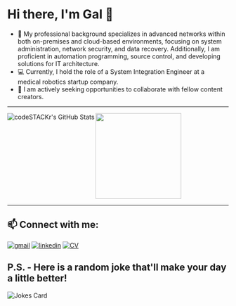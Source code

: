 # Hi there, I'm Gal 👋 

- 📘 My professional background specializes in advanced networks within both on-premises and cloud-based environments, focusing on system administration, network security, and data recovery. Additionally, I am proficient in automation programming, source control, and developing solutions for IT architecture.
- 💻 Currently, I hold the role of a System Integration Engineer at a medical robotics startup company.
- 👯 I am actively seeking opportunities to collaborate with fellow content creators.

---

<a href="https://github.com/anuraghazra/github-readme-stats">
  <img align="left" alt="codeSTACKr's GitHub Stats" src="https://github-readme-stats.vercel.app/api?username=ThePinkPanther96&show_icons=true&hide_border=false&title_color=FFFFFF&icon_color=E2F89C&bg_color=DEG,3F7CAC,95AFBA,BDC4A7,D5E1A3,E2F89C&text_color=FFFFFF&border_color=3F7CAC" />
</a>
<a href="https://github.com/anuraghazra/convoychat">
  <img height=195 align="center" src="https://github-readme-stats.vercel.app/api/top-langs?username=ThePinkPanther96&layout=compact&langs_count=8&card_width=320" />
</a>



---
## 📫 Connect with me:

[![gmail](https://img.icons8.com/?size=1x&id=P7UIlhbpWzZm&format=png)](mailto:gal8156@gmail.com)
[![linkedin](https://img.icons8.com/?size=1x&id=xuvGCOXi8Wyg&format=png)](https://www.linkedin.com/in/gal-rozman/)
[![CV](https://img.icons8.com/?size=48&id=104082&format=png)]()


## P.S. - Here is a random joke that'll make your day a little better!
![Jokes Card](https://readme-jokes.vercel.app/api)


